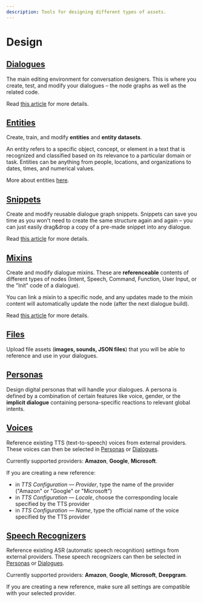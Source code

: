 ```yaml
---
description: Tools for designing different types of assets.
---
```


# Design

## [Dialogues](https://app.flowstorm.ai/#!/space/dialogue)

The main editing environment for conversation designers. This is where you create, test, and modify your dialogues – the node graphs as well as the related code.

Read [this article](dialogue-designer.md) for more details.

## [Entities](https://app.flowstorm.ai/#!/space/datasets)

Create, train, and modify **entities** and **entity datasets**.

An entity refers to a specific object, concept, or element in a text that is recognized and classified based on its relevance to a particular domain or task. Entities can be anything from people, locations, and organizations to dates, times, and numerical values.

More about entities [here](https://docs.flowstorm.ai/development/dialoguescript/user-input/entities).

## [Snippets](https://app.flowstorm.ai/#!/space/snippets)

Create and modify reusable dialogue graph snippets. Snippets can save you time as you won't need to create the same structure again and again – you can just easily drag\&drop a copy of a pre-made snippet into any dialogue.

Read [this article](snippet-designer.md) for more details.

## [Mixins](https://app.flowstorm.ai/#!/space/mixins)

Create and modify dialogue mixins. These are **referenceable** contents of different types of nodes (Intent, Speech, Command, Function, User Input, or the "Init" code of a dialogue).

You can link a mixin to a specific node, and any updates made to the mixin content will automatically update the node (after the next dialogue build).

Read [this article](dialogue-mixin.md) for more details.

## [Files](https://app.flowstorm.ai/#!/space/assets)

Upload file assets (**images, sounds, JSON files**) that you will be able to reference and use in your dialogues.

## [Personas](https://app.flowstorm.ai/#!/space/personas)

Design digital personas that will handle your dialogues. A persona is defined by a combination of certain features like voice, gender, or the **implicit dialogue** containing persona-specific reactions to relevant global intents.

## [Voices](https://app.flowstorm.ai/#!/space/voices)

Reference existing TTS (text-to-speech) voices from external providers. These voices can then be selected in [Personas](./#personas) or [Dialogues](./#dialogues).

Currently supported providers: **Amazon**, **Google**, **Microsoft**.

If you are creating a new reference:

* in _TTS Configuration — Provider_, type the name of the provider ("Amazon" or "Google" or "Microsoft")
* in _TTS Configuration — Locale_, choose the corresponding locale specified by the TTS provider
* in _TTS Configuration — Name_, type the official name of the voice specified by the TTS provider

## [Speech Recognizers](https://app.flowstorm.ai/#!/space/speechRecognizers)

Reference existing ASR (automatic speech recognition) settings from external providers. These speech recognizers can then be selected in [Personas](./#personas) or [Dialogues](./#dialogues).

Currently supported providers: **Amazon**, **Google**, **Microsoft**, **Deepgram**.

If you are creating a new reference, make sure all settings are compatible with your selected provider.
